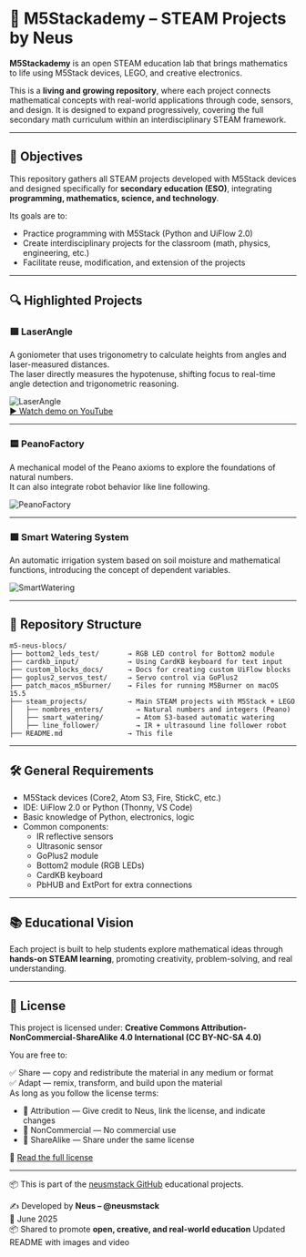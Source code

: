 # 🧠 M5Stackademy – STEAM Projects by Neus

**M5Stackademy** is an open STEAM education lab that brings mathematics to life using M5Stack devices, LEGO, and creative electronics.

This is a **living and growing repository**, where each project connects mathematical concepts with real-world applications through code, sensors, and design. It is designed to expand progressively, covering the full secondary math curriculum within an interdisciplinary STEAM framework.

---

## 🎯 Objectives

This repository gathers all STEAM projects developed with M5Stack devices and designed specifically for **secondary education (ESO)**, integrating **programming, mathematics, science, and technology**.

Its goals are to:

- Practice programming with M5Stack (Python and UiFlow 2.0)
- Create interdisciplinary projects for the classroom (math, physics, engineering, etc.)
- Facilitate reuse, modification, and extension of the projects

---

## 🔍 Highlighted Projects

### 🟥 LaserAngle

A goniometer that uses trigonometry to calculate heights from angles and laser-measured distances.  
The laser directly measures the hypotenuse, shifting focus to real-time angle detection and trigonometric reasoning.

![LaserAngle](project_images/LaserAngle.jpg)  
[▶️ Watch demo on YouTube](https://www.youtube.com/watch?v=X0DargmOZIA)

---

### 🟨 PeanoFactory

A mechanical model of the Peano axioms to explore the foundations of natural numbers.  
It can also integrate robot behavior like line following.

![PeanoFactory](project_images/PeanoFactory.jpg)

---

### 🟩 Smart Watering System

An automatic irrigation system based on soil moisture and mathematical functions, introducing the concept of dependent variables.

![SmartWatering](project_images/SmartWatering.jpg)

---

## 📁 Repository Structure

```
m5-neus-blocs/
├── bottom2_leds_test/       → RGB LED control for Bottom2 module
├── cardkb_input/            → Using CardKB keyboard for text input
├── custom_blocks_docs/      → Docs for creating custom UiFlow blocks
├── goplus2_servos_test/     → Servo control via GoPlus2
├── patch_macos_m5burner/    → Files for running M5Burner on macOS 15.5
├── steam_projects/          → Main STEAM projects with M5Stack + LEGO
│   ├── nombres_enters/        → Natural numbers and integers (Peano)
│   ├── smart_watering/        → Atom S3-based automatic watering
│   ├── line_follower/         → IR + ultrasound line follower robot
├── README.md                → This file
```

---

## 🛠️ General Requirements

- M5Stack devices (Core2, Atom S3, Fire, StickC, etc.)
- IDE: UiFlow 2.0 or Python (Thonny, VS Code)
- Basic knowledge of Python, electronics, logic
- Common components:
  - IR reflective sensors
  - Ultrasonic sensor
  - GoPlus2 module
  - Bottom2 module (RGB LEDs)
  - CardKB keyboard
  - PbHUB and ExtPort for extra connections

---

## 📚 Educational Vision

Each project is built to help students explore mathematical ideas through **hands-on STEAM learning**, promoting creativity, problem-solving, and real understanding.

---

## 📜 License

This project is licensed under:
**Creative Commons Attribution-NonCommercial-ShareAlike 4.0 International (CC BY-NC-SA 4.0)**

You are free to:

✅ Share — copy and redistribute the material in any medium or format  
✅ Adapt — remix, transform, and build upon the material  
As long as you follow the license terms:

- 🧾 Attribution — Give credit to Neus, link the license, and indicate changes  
- 🚫 NonCommercial — No commercial use  
- 🔁 ShareAlike — Share under the same license  

🔗 [Read the full license](https://creativecommons.org/licenses/by-nc-sa/4.0/)

---

📦 This is part of the [neusmstack GitHub](https://github.com/neusmstack) educational projects.

✍️ Developed by **Neus – @neusmstack**  
📅 June 2025  
📦 Shared to promote **open, creative, and real-world education**
Updated README with images and video

